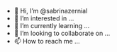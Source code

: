 - 👋 Hi, I’m @sabrinazernial
- 👀 I’m interested in ...
- 🌱 I’m currently learning ...
- 💞️ I’m looking to collaborate on ...
- 📫 How to reach me ...

<!---
sabrinazernial/sabrinazernial is a ✨ special ✨ repository because its `README.md` (this file) appears on your GitHub profile.
You can click the Preview link to take a look at your changes.
--->
